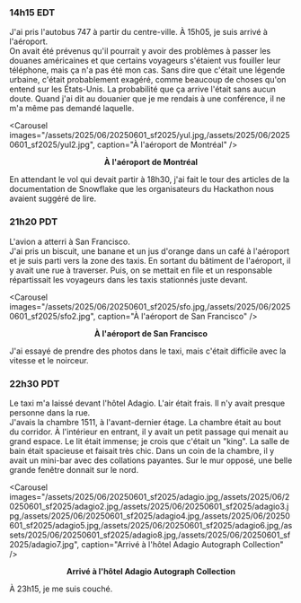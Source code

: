 ### 14h15 EDT
J'ai pris l'autobus 747 à partir du centre-ville. À 15h05, je suis arrivé à l'aéroport.  
On avait été prévenus qu'il pourrait y avoir des problèmes à passer les douanes américaines et que certains voyageurs s'étaient vus fouiller leur téléphone, mais ça n'a pas été mon cas. Sans dire que c'était une légende urbaine, c'était probablement exagéré, comme beaucoup de choses qu'on entend sur les États-Unis. La probabilité que ça arrive l'était sans aucun doute. Quand j'ai dit au douanier que je me rendais à une conférence, il ne m'a même pas demandé laquelle.

<Carousel
    images="/assets/2025/06/20250601_sf2025/yul.jpg,/assets/2025/06/20250601_sf2025/yul2.jpg",
    caption="À l'aéroport de Montréal"
/>
<p align="center"><b>À l'aéroport de Montréal</b></p>

En attendant le vol qui devait partir à 18h30, j'ai fait le tour des articles de la documentation de Snowflake que les organisateurs du Hackathon nous avaient suggéré de lire.

### 21h20 PDT
L'avion a atterri à San Francisco.  
J'ai pris un biscuit, une banane et un jus d'orange dans un café à l'aéroport et je suis parti vers la zone des taxis. En sortant du bâtiment de l'aéroport, il y avait une rue à traverser. Puis, on se mettait en file et un responsable répartissait les voyageurs dans les taxis stationnés juste devant.

<Carousel
    images="/assets/2025/06/20250601_sf2025/sfo.jpg,/assets/2025/06/20250601_sf2025/sfo2.jpg",
    caption="À l'aéroport de San Francisco"
/>
<p align="center"><b>À l'aéroport de San Francisco</b></p>

J'ai essayé de prendre des photos dans le taxi, mais c'était difficile avec la vitesse et le noirceur.

### 22h30 PDT
Le taxi m'a laissé devant l'hôtel Adagio. L'air était frais. Il n'y avait presque personne dans la rue.  
J'avais la chambre 1511, à l'avant-dernier étage. La chambre était au bout du corridor. À l'intérieur en entrant, il y avait un petit passage qui menait au grand espace. Le lit était immense; je crois que c'était un "king". La salle de bain était spacieuse et faisait très chic. Dans un coin de la chambre, il y avait un mini-bar avec des collations payantes. Sur le mur opposé, une belle grande fenêtre donnait sur le nord.

<Carousel
    images="/assets/2025/06/20250601_sf2025/adagio.jpg,/assets/2025/06/20250601_sf2025/adagio2.jpg,/assets/2025/06/20250601_sf2025/adagio3.jpg,/assets/2025/06/20250601_sf2025/adagio4.jpg,/assets/2025/06/20250601_sf2025/adagio5.jpg,/assets/2025/06/20250601_sf2025/adagio6.jpg,/assets/2025/06/20250601_sf2025/adagio8.jpg,/assets/2025/06/20250601_sf2025/adagio7.jpg",
    caption="Arrivé à l'hôtel Adagio Autograph Collection"
/>
<p align="center"><b>Arrivé à l'hôtel Adagio Autograph Collection</b></p>

À 23h15, je me suis couché.
